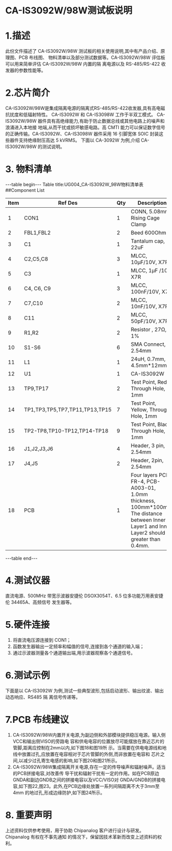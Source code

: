  # CA-IS3092W/98W测试板说明


# 1.描述
此份文件描述了 CA-IS3092W/98W 测试板的相关使用说明,其中有产品介绍、原理图、PCB 布线图、
物料清单以及部分测试数据等。CA-IS3092W/98W 评估板可以用来简单评估 CA-IS3092W/98W 内置的隔
离电源以及 RS-485/RS-422 收发器的参数性能等。


#  2.芯片简介
CA-IS3092W/98W是集成隔离电源的隔离式RS-485/RS-422收发器,具有高电磁抗扰度和低辐射特性。
CA-IS3092W 和 CA-IS3098W 工作于半双工模式。
CA-IS3092W/98W 器件具有高绝缘能力,有助于防止数据总线或其他电路上的噪声和浪涌进入本地接
地端,从而干扰或损坏敏感电路。高 CMTI 能力可以保证数字信号的正确传输。CA-IS3092W、CA-IS3098W
器件采用 16 引脚宽体 SOIC 封装这些器件支持绝缘耐压高达 5 kVRMS。
下面以 CA-3092W 为例,介绍 CA-IS3092W/98W 的测试说明。



# 3. 物料清单
---table begin---
Table title:UG004_CA-IS3092W_98W物料清单表
##Component List

| Item | Ref Des | Qty | Description | Package | MFR | PN |
|------|---------|-----|-------------|---------|-----|----|
| 1    | CON1    | 1   | CONN, 5.08mm, Rising Cage Clamp | - | Wurth Elektronik | 691236510002 |
| 2    | FBL1,FBL2 | 2 | Beed 600Ohm | 0805 | Linekey | FBG2912-601Y |
| 3    | C1       | 1   | Tantalum cap, 22uF | 7343 | AVX | TAJD226K025RNJ |
| 4    | C2,C5,C8 | 3   | MLCC, 10μF/10V, X7R | 0805 | - | Standard |
| 5    | C3       | 1   | MLCC, 1μF /10V, X7R | 0603 | - | Standard |
| 6    | C4, C6, C9 | 3 | MLCC, 100nF/10V, X7R | 0603 | - | Standard |
| 7    | C7,C10   | 2   | MLCC, 10nF/10V, X7R | 0603 | - | Standard |
| 8    | C11      | 2   | MLCC, 50pF/10V, X7R | 0603 | - | Standard |
| 9    | R1,R2    | 2   | Resistor , 27Ω, 1% | 1206 | - | Standard |
| 10   | S1-S6    | 6   | SMA Connect, 2.54mm | - | - | Standard |
| 11   | L1       | 1   | 24uH, 0.7mm, 4.5mm*12mm | - | Wurth Elektronik | 7447043 |
| 12   | U1       | 1   | CA-IS3092W | SOP16WB | Chipanalog | CA-IS3092W |
| 13   | TP9,TP17 | 2   | Test Point, Red, Through Hole, 1mm | - | Keystone | 5000 |
| 14   | TP1,TP3,TP5,TP7,TP11,TP13,TP15 | 7 | Test Point, Yellow, Through Hole, 1mm | - | Keystone | 5009 |
| 15   | TP2-TP8,TP10-TP12,TP14-TP18 | 9 | Test Point, Black, Through Hole, 1mm | - | Keystone | 5001 |
| 16   | J1,J2,J3,J6 | 4 | Header, 3 pin, 2.54mm | - | - | Standard |
| 17   | J4,J5    | 2   | Header, 2pin, 2.54mm | - | - | Standard |
| 18   | PCB      | 1   | Four layers PCB, FR-4, PCB-A003-01, 1.0mm thickness, 100mm*100mm, The distance between Inner Layer1 and Inner Layer2 should be greater than 0.4mm. | - | - | - |
---table end---


# 4.测试仪器
直流电源、500MHz 带宽示波器安捷伦 DSOX3054T、6.5 位多功能万用表安捷伦 34465A、高频信号
发生器等。


# 5.硬件连接
1. 将直流电压源连接到 CON1；
2. 函数发生器输出一定频率和幅值的信号,连接到各个通道的输入端；
3. 通过示波器测量各个通道输出端,用示波器观察各个通道信号。



# 6.测试示例
下面是以 CA-IS3092W 为例,测试一些典型波形,包括启动波形、输出纹波、输出动态响应、RS485 隔
离信号传递等。



# 7.PCB 布线建议
1. CA-IS3092W/98W内置开关电源,为副边侧和外部模块提供稳压电源。输入侧VCC和输出侧VISO的旁路电
容和供电电容的位置放尽可能摆放在靠近芯片的管脚,距离应控制在2mm以内,如下图18和图19所
示。当需要在供电电源线和地线中放置过孔,应放置在电容相对于芯片管脚的外侧,而非放置在电容和
芯片之间,以减少过孔寄生电感的影响,如下图20和图21所示。
2. CA-IS3092W/98W集成隔离开关电源,存在一定的传导噪声和辐射噪声。适当的PCB拼接电容,对改善传
导干扰和辐射干扰有一定的作用。如在PCB原边GNDA和副边GNDB之间的拼接电容以及VCC/VISO对
GNDA/GNDB的拼接电容,如下图22,图23。此外,在PCB边缘处放置一系列间隔距离不大于3mm至4mm
的地过孔,形成边缘防护,如下图24所示。


# 8. 重要声明
上述资料仅供参考使用，用于协助 Chipanalog 客户进行设计与研发。Chipanalog 有权在不事先通知
的情况下，保留因技术革新而改变上述资料的权利。

